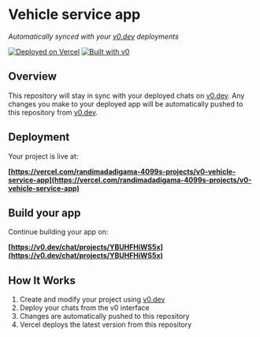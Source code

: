 # Vehicle service app

*Automatically synced with your [v0.dev](https://v0.dev) deployments*

[![Deployed on Vercel](https://img.shields.io/badge/Deployed%20on-Vercel-black?style=for-the-badge&logo=vercel)](https://vercel.com/randimadadigama-4099s-projects/v0-vehicle-service-app)
[![Built with v0](https://img.shields.io/badge/Built%20with-v0.dev-black?style=for-the-badge)](https://v0.dev/chat/projects/YBUHFHiWS5x)

## Overview

This repository will stay in sync with your deployed chats on [v0.dev](https://v0.dev).
Any changes you make to your deployed app will be automatically pushed to this repository from [v0.dev](https://v0.dev).

## Deployment

Your project is live at:

**[https://vercel.com/randimadadigama-4099s-projects/v0-vehicle-service-app](https://vercel.com/randimadadigama-4099s-projects/v0-vehicle-service-app)**

## Build your app

Continue building your app on:

**[https://v0.dev/chat/projects/YBUHFHiWS5x](https://v0.dev/chat/projects/YBUHFHiWS5x)**

## How It Works

1. Create and modify your project using [v0.dev](https://v0.dev)
2. Deploy your chats from the v0 interface
3. Changes are automatically pushed to this repository
4. Vercel deploys the latest version from this repository